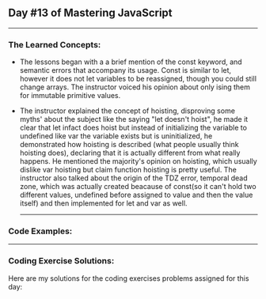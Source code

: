 ## Day #13 of Mastering JavaScript
---

  ### The Learned Concepts:
- The lessons began with a a brief mention of the const keyword, and semantic errors that accompany its usage. Const is similar to let, however it does not let variables to be reassigned, though you could still change arrays. The instructor voiced his opinion about only ising them for immutable primitive values.
- The instructor explained the concept of hoisting, disproving some myths' about the subject like the saying "let doesn't hoist", he made it clear that let infact does hoist but instead of initializing the variable to undefined like var the variable exists but is uninitialized, he demonstrated how hoisting is described (what people usually think hoisting does), declaring that it is actually different from what really happens. He mentioned the majority's opinion on hoisting, which usually dislike var hoisting but claim function hoisting is pretty useful. The instructor also talked about the origin of the TDZ error, temporal dead zone, which was actually created beacause of const(so it can't hold two different values, undefined before assigned to value and then the value itself) and then implemented for let and var as well.
 
  ---
 ### Code Examples: 


---
 ### Coding Exercise Solutions:
 Here are my solutions for the coding exercises problems assigned for this day:
 
